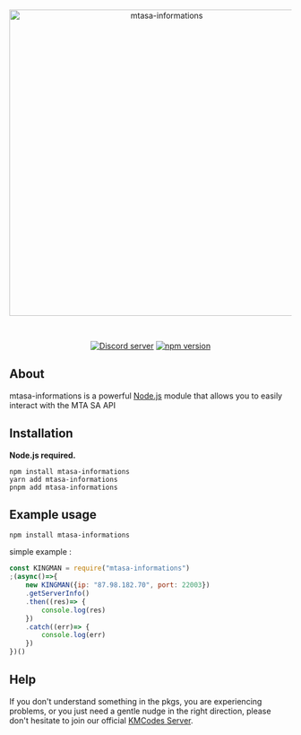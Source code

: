 <div align="center">
  <br />
  <p>
    <a href="https://discord.gg/kingmandev"><img src="https://media.discordapp.net/attachments/927559693168164905/927606672967471114/1.png?width=1025&height=415" width="546" alt="mtasa-informations" /></a>
  </p>
  <br />
  <p>
    <a href="https://discord.gg/kingmandev"><img src="https://img.shields.io/discord/776201963762221077?color=5865F2&logo=discord&logoColor=white" alt="Discord server" /></a>
    <a href="https://www.npmjs.com/package/mtasa-informations"><img src="https://img.shields.io/npm/v/mtasa-informations" alt="npm version" /></a>
  </p>
</div>

## About

mtasa-informations is a powerful [Node.js](https://nodejs.org) module that allows you to easily interact with the MTA SA API



## Installation

**Node.js required.**  

```sh-session
npm install mtasa-informations
yarn add mtasa-informations
pnpm add mtasa-informations
```

## Example usage


```sh-session
npm install mtasa-informations
```
simple example :
```js
const KINGMAN = require("mtasa-informations")
;(async()=>{
    new KINGMAN({ip: "87.98.182.70", port: 22003})
    .getServerInfo()
    .then((res)=> {
        console.log(res)
    })
    .catch((err)=> {
        console.log(err)
    })
})()

```


## Help

If you don't understand something in the pkgs, you are experiencing problems, or you just need a gentle
nudge in the right direction, please don't hesitate to join our official [KMCodes Server](https://discord.gg/kingmandev).
